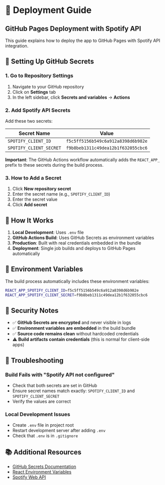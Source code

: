 # 🚀 Deployment Guide

## GitHub Pages Deployment with Spotify API

This guide explains how to deploy the app to GitHub Pages with Spotify API integration.

## 🔐 Setting Up GitHub Secrets

### 1. Go to Repository Settings
1. Navigate to your GitHub repository
2. Click on **Settings** tab
3. In the left sidebar, click **Secrets and variables** → **Actions**

### 2. Add Spotify API Secrets
Add these two secrets:

| Secret Name | Value |
|-------------|-------|
| `SPOTIFY_CLIENT_ID` | `f5c5ff5156b549c6a912a8398d6b982e` |
| `SPOTIFY_CLIENT_SECRET` | `f9b8beb1311c49dea12b1f632055cbc6` |

**Important**: The GitHub Actions workflow automatically adds the `REACT_APP_` prefix to these secrets during the build process.

### 3. How to Add a Secret
1. Click **New repository secret**
2. Enter the secret name (e.g., `SPOTIFY_CLIENT_ID`)
3. Enter the secret value
4. Click **Add secret**

## 🔄 How It Works

1. **Local Development**: Uses `.env` file
2. **GitHub Actions Build**: Uses GitHub Secrets as environment variables
3. **Production**: Built with real credentials embedded in the bundle
4. **Deployment**: Single job builds and deploys to GitHub Pages automatically

## 📝 Environment Variables

The build process automatically includes these environment variables:

```bash
REACT_APP_SPOTIFY_CLIENT_ID=f5c5ff5156b549c6a912a8398d6b982e
REACT_APP_SPOTIFY_CLIENT_SECRET=f9b8beb1311c49dea12b1f632055cbc6
```

## 🚨 Security Notes

- ✅ **GitHub Secrets are encrypted** and never visible in logs
- ✅ **Environment variables are embedded** in the build bundle
- ✅ **Source code remains clean** without hardcoded credentials
- ⚠️ **Build artifacts contain credentials** (this is normal for client-side apps)

## 🔧 Troubleshooting

### Build Fails with "Spotify API not configured"
- Check that both secrets are set in GitHub
- Ensure secret names match exactly: `SPOTIFY_CLIENT_ID` and `SPOTIFY_CLIENT_SECRET`
- Verify the values are correct

### Local Development Issues
- Create `.env` file in project root
- Restart development server after adding `.env`
- Check that `.env` is in `.gitignore`

## 📚 Additional Resources

- [GitHub Secrets Documentation](https://docs.github.com/en/actions/security-guides/encrypted-secrets)
- [React Environment Variables](https://create-react-app.dev/docs/adding-custom-environment-variables/)
- [Spotify Web API](https://developer.spotify.com/documentation/web-api)
